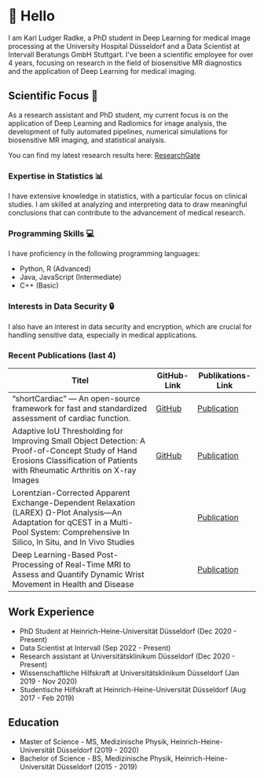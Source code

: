 # 👋 Hello

I am Karl Ludger Radke, a PhD student in Deep Learning for medical image processing at the University Hospital Düsseldorf and a Data Scientist at Intervall Beratungs GmbH Stuttgart. I've been a scientific employee for over 4 years, focusing on research in the field of biosensitive MR diagnostics and the application of Deep Learning for medical imaging.

## Scientific Focus 👀 

As a research assistant and PhD student, my current focus is on the application of Deep Learning and Radiomics for image analysis, the development of fully automated pipelines, numerical simulations for biosensitive MR imaging, and statistical analysis.

You can find my latest research results here: [ResearchGate](https://www.researchgate.net/profile/Karl-Radke-2)

### Expertise in Statistics 📊

I have extensive knowledge in statistics, with a particular focus on clinical studies. I am skilled at analyzing and interpreting data to draw meaningful conclusions that can contribute to the advancement of medical research.

### Programming Skills 💻

I have proficiency in the following programming languages:

- Python, R (Advanced)
- Java, JavaScript (Intermediate)
- C++ (Basic)

### Interests in Data Security 🔒

I also have an interest in data security and encryption, which are crucial for handling sensitive data, especially in medical applications.

### Recent Publications (last 4)

| Titel | GitHub-Link | Publikations-Link |
|-------|-------------|-------------------|
| “shortCardiac” — An open-source framework for fast and standardized assessment of cardiac function. | [GitHub](https://github.com/MPR-UKD/shortCardiac) | [Publication](https://www.softxjournal.com/article/S2352-7110(23)00149-8/fulltext) |
| Adaptive IoU Thresholding for Improving Small Object Detection: A Proof-of-Concept Study of Hand Erosions Classification of Patients with Rheumatic Arthritis on X-ray Images | [GitHub](https://github.com/MPR-UKD/Adaptive-IoU-RetinaNet) | [Publication](https://www.mdpi.com/2075-4418/13/1/104) |
| Lorentzian-Corrected Apparent Exchange-Dependent Relaxation (LAREX) Ω-Plot Analysis—An Adaptation for qCEST in a Multi-Pool System: Comprehensive In Silico, In Situ, and In Vivo Studies | | [Publication](https://www.mdpi.com/1422-0067/23/13/6920) |
| Deep Learning-Based Post-Processing of Real-Time MRI to Assess and Quantify Dynamic Wrist Movement in Health and Disease | | [Publication](https://www.mdpi.com/2075-4418/11/6/1077) |

## Work Experience
* PhD Student at Heinrich-Heine-Universität Düsseldorf (Dec 2020 - Present)
* Data Scientist at Intervall (Sep 2022 - Present)
* Research assistant at Universitätsklinikum Düsseldorf (Dec 2020 - Present)
* Wissenschaftliche Hilfskraft at Universitätsklinikum Düsseldorf (Jan 2019 - Nov 2020)
* Studentische Hilfskraft at Heinrich-Heine-Universität Düsseldorf (Aug 2017 - Feb 2019)

## Education
* Master of Science - MS, Medizinische Physik, Heinrich-Heine-Universität Düsseldorf (2019 - 2020)
* Bachelor of Science - BS, Medizinische Physik, Heinrich-Heine-Universität Düsseldorf (2015 - 2019)
